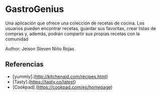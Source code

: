# GastroGenius

Una aplicación que ofrece una colección de recetas de cocina. Los usuarios pueden encontrar recetas, guardar sus favoritas, crear listas de compras y, además, podrán compartir sus propias recetas con la comunidad

Author: Jeison Steven Niño Rojas

## Referencias
 
- [yummly].(http://kitchenaid.com/recipes.html)
- [Tasty].(https://tasty.co/latest)
- [Cookpad].(https://cookpad.com/es/homepage)
